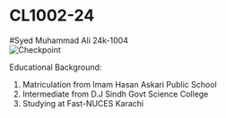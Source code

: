 # CL1002-24
#Syed Muhammad Ali 24k-1004\
![Checkpoint](https://github.com/user-attachments/assets/09587a54-9859-487a-9061-e63da408e0b5)

Educational Background:
1. Matriculation from Imam Hasan Askari Public School
2. Intermediate from D.J Sindh Govt Science College
3. Studying at Fast-NUCES Karachi

